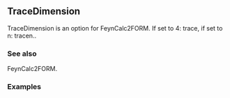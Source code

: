 ##  TraceDimension 

TraceDimension is an option for FeynCalc2FORM. If set to 4: trace, if set to n: tracen..

###  See also 

FeynCalc2FORM.

###  Examples 